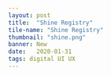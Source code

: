 ```yaml
---
layout: post
title:  "Shine Registry"
tile-name: "Shine Registry"
thumbnail: "shine.png"
banner: New
date:   2020-01-31
tags: digital UI UX
---
```

